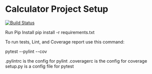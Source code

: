 # Calculator Project Setup
[![Build Status](https://app.travis-ci.com/krushna1911/Calc2_ZeroException.svg?branch=main)](https://app.travis-ci.com/krushna1911/Calc2_ZeroException)

Run Pip Install
pip install -r requirements.txt

To run tests, Lint, and Coverage report use this command:

pytest  --pylint --cov

.pylintrc is the config for pylint
.coveragerc is the config for coverage
setup.py is a config file for pytest
